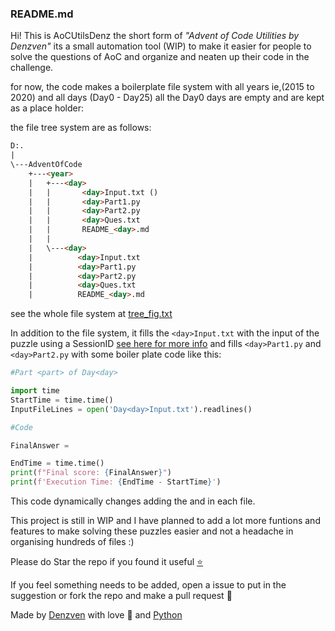 ### README.md

Hi! This is AoCUtilsDenz the short form of *"Advent of Code Utilities by Denzven"* its a small automation tool (WIP) to make it easier for people to solve the questions of AoC and organize and neaten up their code in the challenge.

for now, the code makes a boilerplate file system with all years ie,(2015 to 2020) and all days (Day0 - Day25) all the Day0 days are empty and are kept as a place holder:

the file tree system are as follows:

```html
D:.
|
\---AdventOfCode
    +---<year>
    |   +---<day>
    |   |       <day>Input.txt ()
    |   |       <day>Part1.py
    |   |       <day>Part2.py
    |   |       <day>Ques.txt
    |   |       README_<day>.md
    |   |
    |   \---<day>
    |	       <day>Input.txt
    |	       <day>Part1.py
    |	       <day>Part2.py
    |	       <day>Ques.txt
    |	       README_<day>.md
```
see the whole file system at [tree_fig.txt](https://github.com/denzven/AoCUtils_Denz/blob/main/tree_fig.txt)

In addition to the file system, it fills the `<day>Input.txt` with the input of the puzzle using a SessionID [see here for more info]()
and fills `<day>Part1.py` and `<day>Part2.py` with some boiler plate code like this:

```py
#Part <part> of Day<day>

import time
StartTime = time.time()
InputFileLines = open('Day<day>Input.txt').readlines()

#Code

FinalAnswer = 

EndTime = time.time()
print(f"Final score: {FinalAnswer}")
print(f'Execution Time: {EndTime - StartTime}')
```

This code dynamically changes adding the <part> and <day> in each file.

This project is still in WIP and I have planned to add a lot more funtions and features to make solving these puzzles easier and not a headache in organising hundreds of files :)

Please do Star the repo if you found it useful [⭐](https://github.com/denzven/AoCUtils_Denz)

If you feel something needs to be added, open a issue to put in the suggestion or fork the repo and make a pull request 💜

Made by [Denzven](https://github.com/denzven/) with love 💜 and [Python](https://github.com/topics/python)  